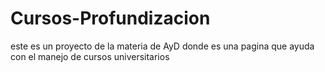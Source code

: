 # Cursos-Profundizacion
este es un proyecto de la materia de AyD donde es una pagina que ayuda con el manejo de cursos universitarios
